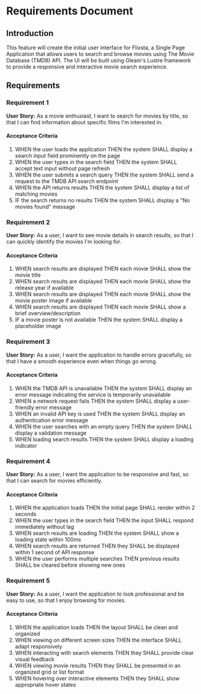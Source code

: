 # Requirements Document

## Introduction

This feature will create the initial user interface for Flixsta, a Single Page Application that allows users to search and browse movies using The Movie Database (TMDB) API. The UI will be built using Gleam's Lustre framework to provide a responsive and interactive movie search experience.

## Requirements

### Requirement 1

**User Story:** As a movie enthusiast, I want to search for movies by title, so that I can find information about specific films I'm interested in.

#### Acceptance Criteria

1. WHEN the user loads the application THEN the system SHALL display a search input field prominently on the page
2. WHEN the user types in the search field THEN the system SHALL accept text input without page refresh
3. WHEN the user submits a search query THEN the system SHALL send a request to the TMDB API search endpoint
4. WHEN the API returns results THEN the system SHALL display a list of matching movies
5. IF the search returns no results THEN the system SHALL display a "No movies found" message

### Requirement 2

**User Story:** As a user, I want to see movie details in search results, so that I can quickly identify the movies I'm looking for.

#### Acceptance Criteria

1. WHEN search results are displayed THEN each movie SHALL show the movie title
2. WHEN search results are displayed THEN each movie SHALL show the release year if available
3. WHEN search results are displayed THEN each movie SHALL show the movie poster image if available
4. WHEN search results are displayed THEN each movie SHALL show a brief overview/description
5. IF a movie poster is not available THEN the system SHALL display a placeholder image

### Requirement 3

**User Story:** As a user, I want the application to handle errors gracefully, so that I have a smooth experience even when things go wrong.

#### Acceptance Criteria

1. WHEN the TMDB API is unavailable THEN the system SHALL display an error message indicating the service is temporarily unavailable
2. WHEN a network request fails THEN the system SHALL display a user-friendly error message
3. WHEN an invalid API key is used THEN the system SHALL display an authentication error message
4. WHEN the user searches with an empty query THEN the system SHALL display a validation message
5. WHEN loading search results THEN the system SHALL display a loading indicator

### Requirement 4

**User Story:** As a user, I want the application to be responsive and fast, so that I can search for movies efficiently.

#### Acceptance Criteria

1. WHEN the application loads THEN the initial page SHALL render within 2 seconds
2. WHEN the user types in the search field THEN the input SHALL respond immediately without lag
3. WHEN search results are loading THEN the system SHALL show a loading state within 100ms
4. WHEN search results are returned THEN they SHALL be displayed within 1 second of API response
5. WHEN the user performs multiple searches THEN previous results SHALL be cleared before showing new ones

### Requirement 5

**User Story:** As a user, I want the application to look professional and be easy to use, so that I enjoy browsing for movies.

#### Acceptance Criteria

1. WHEN the application loads THEN the layout SHALL be clean and organized
2. WHEN viewing on different screen sizes THEN the interface SHALL adapt responsively
3. WHEN interacting with search elements THEN they SHALL provide clear visual feedback
4. WHEN viewing movie results THEN they SHALL be presented in an organized grid or list format
5. WHEN hovering over interactive elements THEN they SHALL show appropriate hover states